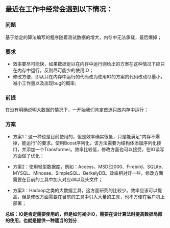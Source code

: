 ## 最近在工作中经常会遇到以下情况：

### 问题
  基于给定的算法编写的程序随着测试数据的增大，内存中无法承载，最后爆掉；
     
### 要求
  * 效率要尽可能快，如果数据足以在内存中运行则给出的方案在这种情况下应只在内存中运行，反则尽可能少的使用IO；
  * 修改方便，即从只在内存中运行的代码改为使用IO的方案的代码改动尽量小，减小工作量以及出现bug的概率;

### 前提
  在没有明确说明大数据的情况下，一开始我们肯定首选只放内存中运行；

### 方案
* 方案1：这一种也是目前使用的，但是效率确实很低，只是能满足"内存不爆掉，能运行"的要求。使用Boost序列化，该方法需要为结构体添加序列化接口，并添加一个Transformer。效率比较低，修改方面也可以接受，在IO读写方面做了优化；

* 方案2：使用轻型数据库，例如：Access、MSDE2000、Firebird、SQLite、MYSQL、Minosse、SimpleSQL、BerkelyDB。效率相对好一些，修改方面需要在目前的工具中加入对应dll以及头文件；

* 方案3：Hadoop之类的大数据工具，这方面研究的比较少。效率应该可以提高，但是修改方面需要在目前的工具中引入大量的工具，也不方便在客户机上部署；


**总结：IO是肯定需要使用的，但是如何减少IO，需要在设计算法时提高数据局部的使用，也就是提供一种适当的划分**
